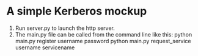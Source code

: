 # A simple Kerberos mockup

1) Run server.py to launch the http server.
2) The main.py file can be called from the command line like this:
    python main.py register username password
    python main.py request_service username servicename